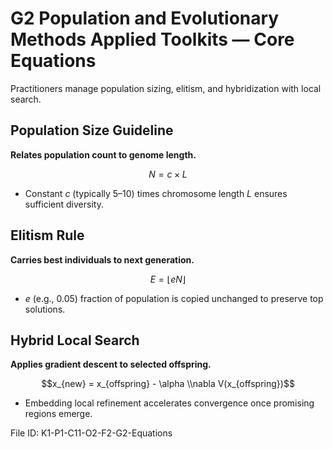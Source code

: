 # G2 Population and Evolutionary Methods Applied Toolkits — Core Equations

Practitioners manage population sizing, elitism, and hybridization with local search.

## Population Size Guideline
**Relates population count to genome length.**

$$N = c \times L$$

- Constant $c$ (typically 5–10) times chromosome length $L$ ensures sufficient diversity.
## Elitism Rule
**Carries best individuals to next generation.**

$$E = \lfloor e N \rfloor$$

- $e$ (e.g., 0.05) fraction of population is copied unchanged to preserve top solutions.
## Hybrid Local Search
**Applies gradient descent to selected offspring.**

$$x_{new} = x_{offspring} - \alpha \\nabla V(x_{offspring})$$

- Embedding local refinement accelerates convergence once promising regions emerge.

File ID: K1-P1-C11-O2-F2-G2-Equations
